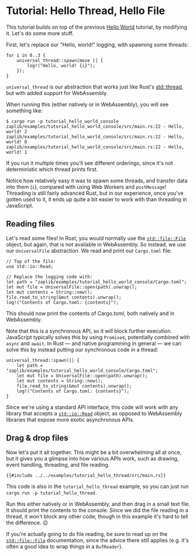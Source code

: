 # Tutorial: Hello Thread, Hello File

This tutorial builds on top of the previous [Hello World](./tutorial_hello_world_console.md) tutorial, by modifying it. Let's do some more stuff.

First, let's replace our "Hello, world!" logging, with spawning some threads:

```rust,noplayground
for i in 0..3 {
    universal_thread::spawn(move || {
        log!("Hello, world! {i}");
    });
}
```

`universal_thread` is our abstraction that works just like Rust's [std::thread](https://doc.rust-lang.org/std/thread/), but with added support for WebAssembly.

When running this (either natively or in WebAssembly), you will see something like:

```
$ cargo run -p tutorial_hello_world_console
zaplib/examples/tutorial_hello_world_console/src/main.rs:22 - Hello, world! 2
zaplib/examples/tutorial_hello_world_console/src/main.rs:22 - Hello, world! 0
zaplib/examples/tutorial_hello_world_console/src/main.rs:22 - Hello, world! 1
```

If you run it multiple times you'll see different orderings, since it's not deterministic which thread prints first.

Notice how relatively easy it was to spawn some threads, and transfer data into them (`i`), compared with using Web Workers and `postMessage`! Threading is still fairly advanced Rust, but in our experience, once you've gotten used to it, it ends up quite a bit easier to work with than threading in JavaScript.

## Reading files

Let's read some files! In Rust, you would normally use the [`std::file::File`](https://doc.rust-lang.org/std/fs/struct.File.html) object, but again, that is not available in WebAssembly. So instead, we use our `UniversalFile` abstraction. We read and print our `Cargo.toml` file:

```rust,noplayground
// Top of the file:
use std::io::Read;

// Replace the logging code with:
let path = "zaplib/examples/tutorial_hello_world_console/Cargo.toml";
let mut file = UniversalFile::open(path).unwrap();
let mut contents = String::new();
file.read_to_string(&mut contents).unwrap();
log!("Contents of Cargo.toml: {contents}");
```

This should now print the contents of Cargo.toml, both natively and in WebAssembly.

Note that this is a synchronous API, so it will block further execution. JavaScript typically solves this by using `Promise`s, potentially combined with `async` and `await`. In Rust — and native programming in general — we can solve this by instead putting our synchronous code in a thread:

```rust,noplayground
universal_thread::spawn(|| {
    let path = "zaplib/examples/tutorial_hello_world_console/Cargo.toml";
    let mut file = UniversalFile::open(path).unwrap();
    let mut contents = String::new();
    file.read_to_string(&mut contents).unwrap();
    log!("Contents of Cargo.toml: {contents}");
}
```

Since we're using a standard API interface, this code will work with any library that accepts a [`std::io::Read`](https://doc.rust-lang.org/std/io/trait.Read.html) object, as opposed to WebAssembly libraries that expose more exotic asynchronous APIs.

## Drag & drop files

Now let's put it all together. This might be a bit overwhelming all at once, but it gives you a glimpse into how various APIs work, such as drawing, event handling, threading, and file reading.

```rust,noplayground
{{#include ../../examples/tutorial_hello_thread/src/main.rs}}
```

This code is also in the `tutorial_hello_thread` example, so you can just run `cargo run -p tutorial_hello_thread`.

Run this either natively or in WebAssembly, and then drag in a small text file. It should print the contents to the console. Since we did the file reading in a thread, it won't block any other code; though in this example it's hard to tell the difference. 😉

If you're actually going to do file reading, be sure to read up on the [`std::file::File`](https://doc.rust-lang.org/std/fs/struct.File.html) documentation, since the advice there still applies (e.g. it's often a good idea to wrap things in a `BufReader`).
